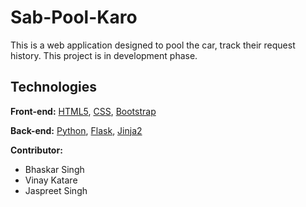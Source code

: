 # Sab-Pool-Karo
This is a web application designed to pool the car, track their request history.
This project is in development phase.

## Technologies

**Front-end:** [HTML5](http://www.w3schools.com/html/), [CSS](http://www.w3schools.com/css/), [Bootstrap](http://getbootstrap.com)

**Back-end:** [Python](https://www.python.org/), [Flask](http://flask.pocoo.org/), [Jinja2](http://jinja.pocoo.org/docs/dev/)

**Contributor:**
<ul>
<li>Bhaskar Singh</li>
<li>Vinay Katare</li>
<li>Jaspreet Singh</li>
</ul>
